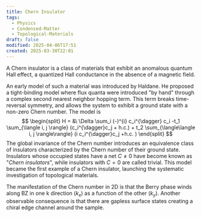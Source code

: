 ```yaml
---
title: Chern Insulator
tags:
  - Physics
  - Condensed-Matter
  - Topological-Materials
draft: false
modified: 2025-04-06T17:51
created: 2025-03-30T22:01
---
```

A Chern insulator is a class of materials that exhibit an anomalous quantum Hall effect, a quantized Hall conductance in the absence of a magnetic field. 

An early model of such a material was introduced by Haldane. He proposed a tight-binding model where flux quanta were introduced "by hand" through a complex second nearest neighbor hopping term. This term breaks time-reversal symmetry, and allows the system to exhibit a ground state with a non-zero Chern number. The model is
$$
    \begin{split}
     H = &\ \Delta \sum_i (-)^{i} c_i^{\dagger} c_i -t_1 \sum_{\langle i, j \rangle} (c_i^{\dagger}c_j + h.c.) + t_2 \sum_{\langle\langle i, j \rangle\rangle} (i c_i^{\dagger}c_j +h.c. ) 
    \end{split}
$$
The global invariance of the Chern number introduces an equivalence class of insulators characterized by the Chern number of their ground state. Insulators whose occupied states have a net  $C\neq 0$ have become known as "_Chern insulators_", while insulators with $C=0$ are called trivial. This model became the first example of a Chern insulator, launching the systematic investigation of topological materials.

 The manifestation of the Chern number in 2D is that the Berry phase winds along BZ in one k direction ($k_x$) as a function of the other  ($k_y$). Another observable consequence is that there are gapless surface states creating a chiral edge channel around the sample. 